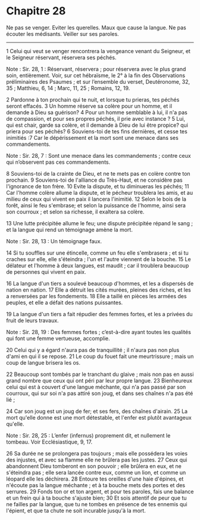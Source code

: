 # Chapitre 28

Ne pas se venger.
Eviter les querelles.
Maux que cause la langue.
Ne pas écouter les médisants.
Veiller sur ses paroles.

***

1 Celui qui veut se venger rencontrera la vengeance venant du Seigneur, et le Seigneur réservant, réservera ses péchés.

<span class="bible-note">Note : </span> Sir. 28, 1 : Réservant, réservera ; pour réservera avec le plus grand soin, entièrement. Voir, sur cet hébraïsme, le 2° à la fin des Observations préliminaires des Psaumes ; et sur l’ensemble du verset, Deutéronome, 32, 35 ; Matthieu, 6, 14 ; Marc, 11, 25 ; Romains, 12, 19.

2 Pardonne à ton prochain qui te nuit, et lorsque tu prieras, tes péchés seront effacés. 3 Un homme réserve sa colère pour un homme, et il demande à Dieu sa guérison? 4 Pour un homme semblable à lui, il n'a pas de compassion, et pour ses propres péchés, il prie avec instance ? 5 Lui, qui est chair, garde sa colère, et il demande à Dieu de lui être propice? qui priera pour ses péchés? 6 Souviens-toi de tes fins dernières, et cesse tes inimitiés :7 Car le dépérissement et la mort sont une menace dans ses commandements.

<span class="bible-note">Note : </span> Sir. 28, 7 : Sont une menace dans les commandements ; contre ceux qui n’observent pas ces commandements.


8 Souviens-toi de la crainte de Dieu, et ne te mets pas en colère contre ton prochain. 9 Souviens-toi de l'alliance du Très-Haut, et ne considère pas l'ignorance de ton frère. 10 Evite la dispute, et tu diminueras les péchés; 11 Car l'homme colère allume la dispute, et le pécheur troublera les amis, et au milieu de ceux qui vivent en paix il lancera l'inimitié. 12 Selon le bois de la forêt, ainsi le feu s'embrase; et selon la puissance de l'homme, ainsi sera son courroux ; et selon sa richesse, il exaltera sa colère.


13 Une lutte précipitée allume le feu; une dispute précipitée répand le sang ; et la langue qui rend un témoignage amène la mort.

<span class="bible-note">Note : </span> Sir. 28, 13 : Un témoignage faux.

14 Si tu souffles sur une étincelle, comme un feu elle s'embrasera ; et si tu craches sur elle, elle s'éteindra ; l'un et l'autre viennent de la bouche. 15 Le délateur et l'homme à deux langues, est maudit ; car il troublera beaucoup de personnes qui vivent en paix.


16 La langue d'un tiers a soulevé beaucoup d'hommes, et les a dispersés de nation en nation. 17 Elle a détruit les cités murées, pleines des riches, et les a renversées par les fondements. 18 Elle a taillé en pièces les armées des peuples, et elle a défait des nations puissantes.


19 La langue d'un tiers a fait répudier des femmes fortes, et les a privées du fruit de leurs travaux.

<span class="bible-note">Note : </span> Sir. 28, 19 : Des femmes fortes ; c’est-à-dire ayant toutes les qualités qui font une femme vertueuse, accomplie.

20 Celui qui y a égard n'aura pas de tranquillité ; il n'aura pas non plus d'ami en qui il se repose. 21 Le coup du fouet fait une meurtrissure ; mais un coup de langue brisera les os.


22 Beaucoup sont tombés par le tranchant du glaive ; mais non pas en aussi grand nombre que ceux qui ont péri par leur propre langue. 23 Bienheureux celui qui est à couvert d'une langue méchante, qui n'a pas passé par son courroux, qui sur soi n'a pas attiré son joug, et dans ses chaînes n'a pas été lié ;


24 Car son joug est un joug de fer; et ses fers, des chaînes d'airain. 25 La mort qu'elle donne est une mort détestable, et l'enfer est plutôt avantageux qu'elle.

<span class="bible-note">Note : </span> Sir. 28, 25 : L’enfer (infernus) proprement dit, et nullement le tombeau. Voir Ecclésiastique, 9, 17.

26 Sa durée ne se prolongera pas toujours ; mais elle possédera les voies des injustes, et avec sa flamme elle ne brûlera pas les justes. 27 Ceux qui abandonnent Dieu tomberont en son pouvoir ; elle brûlera en eux, et ne s'éteindra pas ; elle sera lancée contre eux, comme un lion, et comme un léopard elle les déchirera. 28 Entoure tes oreilles d'une haie d'épines, et n'écoute pas la langue méchante ; et à ta bouche mets des portes et des serrures. 29 Fonds ton or et ton argent, et pour tes paroles, fais une balance et un frein qui à ta bouche s'ajuste bien; 30 Et sois attentif de peur que tu ne failles par la langue, que tu ne tombes en présence de tes ennemis qui l'épient, et que ta chute ne soit incurable jusqu'à la mort.

